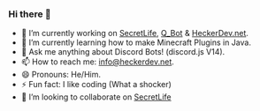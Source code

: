 ### Hi there 👋

- 🔭 I’m currently working on [SecretLife](https://github.com/Hecker-01/SecretLife), [Q_Bot](https://github.com/Hecker-01/Q_Bot) & [HeckerDev.net](https://heckerdev.net).
- 🌱 I’m currently learning how to make Minecraft Plugins in Java.
- 💬 Ask me anything about Discord Bots! (discord.js V14).
- 📫 How to reach me: [info@heckerdev.net](mailto://info@heckerdev.net).
- 😄 Pronouns: He/Him.
- ⚡ Fun fact: I like coding (What a shocker)
- 👯 I’m looking to collaborate on [SecretLife](https://github.com/Hecker-01/SecretLife)
<!--
- 🤔 I’m looking for help with ...
-->
